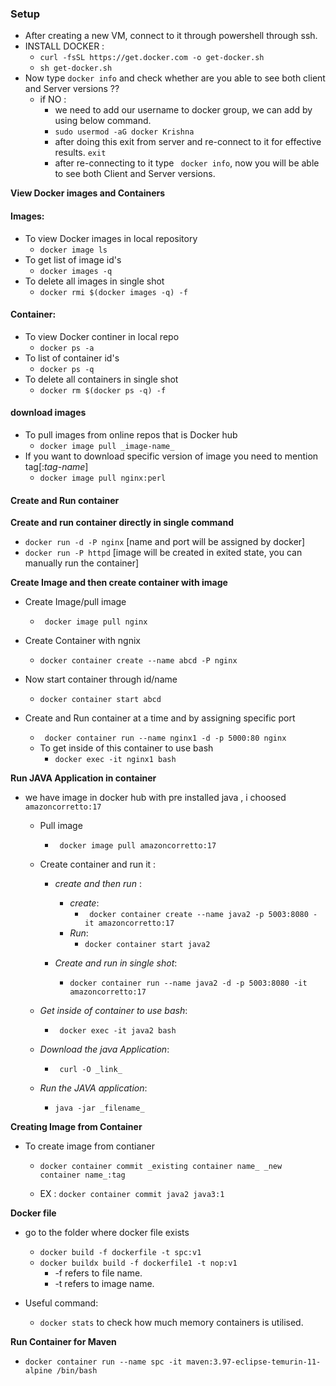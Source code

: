 ### Setup

* After creating a new VM, connect to it through powershell through ssh.
* INSTALL DOCKER :
    * `curl -fsSL https://get.docker.com -o get-docker.sh`
    * `sh get-docker.sh`
* Now type `docker info` and check whether are you able to see both client and Server versions ??
    * if NO :
        * we need to add our username to docker group, we can add by using below command.
        * `sudo usermod -aG docker Krishna`
        * after doing this exit from server and re-connect to it for effective results. `exit`
        * after re-connecting to it type ` docker info`, now you will be able to see both Client and Server versions.

**View Docker images and Containers**

#### Images:

* To view Docker images in local repository 
    * `docker image ls`
* To get list of image id's
    * `docker images -q`
* To delete all images in single shot
     * `docker rmi $(docker images -q) -f`

#### Container:

* To view Docker continer in local repo
    * `docker ps -a`
* To list of container id's
    * `docker ps -q` 
* To delete all containers in single shot
     * `docker rm $(docker ps -q) -f`

#### download images

* To pull images from online repos that is Docker hub
    * `docker image pull _image-name_`
* If you want to download specific version of image you need to mention tag[:_tag-name_]
    * `docker image pull nginx:perl`

#### Create and Run container

**Create and run container directly in single command**

* `docker run -d -P nginx` [name and port will be assigned by docker]
* `docker run -P httpd` [image will be created in exited state, you can manually run the container]

**Create Image and then create container with image**

* Create Image/pull image
    *  ` docker image pull nginx`
* Create Container with ngnix
    * `docker container create --name abcd -P nginx`
* Now start container through id/name
    * `docker container start abcd`

* Create and Run container at a time and by assigning specific port
    * ` docker container run --name nginx1 -d -p 5000:80 nginx`
    * To get inside of this container to use bash
        * ` docker exec -it nginx1 bash `


**Run JAVA Application in container**
* we have image in docker hub with pre installed java , i choosed `amazoncorretto:17`
    * Pull image 
        * ` docker image pull amazoncorretto:17`

    * Create container and run it :

        * *create and then run* :

            * *create*:
                * ` docker container create --name java2 -p 5003:8080 -it amazoncorretto:17`
            * *Run*:
                * ` docker container start java2 `
        * *Create and run in single shot*:
            * ` docker container run --name java2 -d -p 5003:8080 -it amazoncorretto:17 `
    
    * *Get inside of container to use bash*:
        * ` docker exec -it java2 bash`
    
    * *Download the java Application*:
        * ` curl -O _link_`
    * *Run the JAVA application*:
        *  `java -jar _filename_`

**Creating Image from Container**

* To create image from contianer
    * `docker container commit _existing container name_ _new container name_:tag `

    * EX : `docker container commit java2 java3:1`

**Docker file**

* go to the folder where docker file exists
    * `docker build -f dockerfile -t spc:v1` 
    * `docker buildx build -f dockerfile1 -t nop:v1 `
        * -f refers to file name.
        * -t refers to image name.

* Useful command:
    * `docker stats` to check how much memory containers is utilised.

**Run Container for Maven**
* `docker container run --name spc -it maven:3.97-eclipse-temurin-11-alpine /bin/bash`
